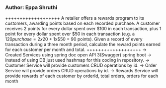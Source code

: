 ### Author: Eppa Shruthi
+++++++++++++++++++
A retailer offers a rewards program to its customers, awarding points based on each recorded 
purchase.
A customer receives 2 points for every dollar spent over $100 in each transaction, plus 1 point for 
every dollar spent over $50 in each transaction
(e.g. a $120 purchase = 2x$20 + 1x$50 = 90 points).
Given a record of every transaction during a three month period, calculate the reward points earned 
for each customer per month and total. 
+++++++++++++++++++
-> Created Services using spring doc open API 3(Swagger) spring boot
-> Instead of using DB just used hashmap for this coding in repository.
-> Customer Service will provide customers CRUD operations by id.
-> Order Service will provide orders CRUD operations by id.
-> Rewards Service will provide rewards of each customer by orderId, total orders, 
    orders for each month
